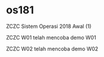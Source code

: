 # os181
ZCZC Sistem Operasi 2018 Awal (1)

ZCZC W01 telah mencoba demo W01

ZCZC W02 telah mencoba demo W02
